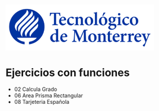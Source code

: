 ![Tec de Monterrey](images/logotecmty.png)
# Ejercicios con funciones

- 02 Calcula Grado
- 06 Area Prisma Rectangular
- 08 Tarjeteria Española
